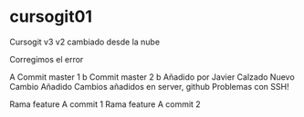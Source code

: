 # cursogit01
Cursogit
v3
v2 cambiado desde la nube

Corregimos el error

A 
Commit master 1 b
Commit master 2 b
Añadido por Javier Calzado
Nuevo Cambio Añadido
Cambios añadidos en server, github
Problemas con SSH!

Rama feature A commit 1
Rama feature A commit 2
